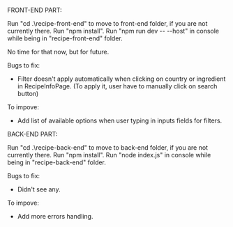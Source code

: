FRONT-END PART:

Run "cd .\recipe-front-end\" to move to front-end folder, if you are not currently there.
Run "npm install".
Run "npm run dev -- --host" in console while being in "recipe-front-end" folder.

No time for that now, but for future.

Bugs to fix:

- Filter doesn't apply automatically when clicking on country or ingredient in RecipeInfoPage. (To apply it, user have to manually click on search button)

To impove:

- Add list of available options when user typing in inputs fields for filters.

BACK-END PART:

Run "cd .\recipe-back-end\" to move to back-end folder, if you are not currently there.
Run "npm install".
Run "node index.js" in console while being in "recipe-back-end" folder.

Bugs to fix:

- Didn't see any.

To impove:

- Add more errors handling.

